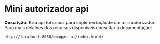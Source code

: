 # Mini autorizador api

**Descrição:** Esta api foi criada para implementaçãode um mini autorizador. Para mais detalhes dos recursos disponiveis consultar a documentação:

	http://localhost:8080/swagger-ui/index.html#/




